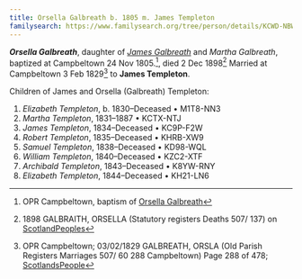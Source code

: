 ```yaml
---
title: Orsella Galbreath b. 1805 m. James Templeton
familysearch: https://www.familysearch.org/tree/person/details/KCWD-NBW
---
```

***Orsella Galbreath***, daughter of [*James Galbreath*](galbreath-james-abt-1775.md) and *Martha Galbreath*, baptized at Campbeltown 24 Nov 1805.[^birth], died 2 Dec 1898[^death] Married at Campbeltown 3 Feb 1829[^marriage] to **James Templeton**.

Children of James and Orsella (Galbreath) Templeton:

1. *Elizabeth Templeton*, b. 1830–Deceased	 • 	M1T8-NN3​​
2. *Martha Templeton*, 1831–1887	 • 	KCTX-NTJ​​
3. *James Templeton*, 1834–Deceased	 • 	KC9P-F2W​​
4. *Robert Templeton*, 1835–Deceased	 • 	KHRB-XW9​​
5. *Samuel Templeton*,  1838–Deceased	 • 	KD98-WQL​​
6. *William Templeton*, 1840–Deceased	 • 	KZC2-XTF​​
7. *Archibald Templeton*, 1843–Deceased	 • 	K8YW-RNY​​
8. *Elizabeth Templeton*, 1844–Deceased	 • 	KH21-LN6

[^birth]: OPR Campbeltown, baptism of [Orsella Galbreath](/sources/opr-campbeltown-births.md#1805-11-24-orsella-galbreath)

[^death]: 1898 GALBRAITH, ORSELLA (Statutory registers Deaths 507/ 137) on [ScotlandPeoples](https://www.scotlandspeople.gov.uk/view-image/nrs_stat_deaths/5092630)

[^marriage]: OPR Campbeltown; 03/02/1829 GALBREATH, ORSLA (Old Parish Registers Marriages 507/ 60 288 Campbeltown) Page 288 of 478; [ScotlandsPeople](https://www.scotlandspeople.gov.uk/view-image/nrs_opr_records/9531813?image=288)
